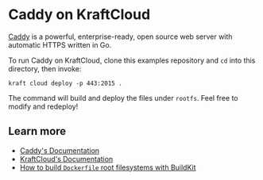 # Caddy on KraftCloud

[Caddy](https://caddyserver.com/) is a powerful, enterprise-ready, open source web server with automatic HTTPS written in Go.


To run Caddy on KraftCloud, clone this examples repository and `cd` into this directory, then invoke:

```console
kraft cloud deploy -p 443:2015 .
```

The command will build and deploy the files under `rootfs`. Feel free to modify and redeploy!

## Learn more

- [Caddy's Documentation](https://caddyserver.com/docs/)
- [KraftCloud's Documentation](https://docs.kraft.cloud)
- [How to build `Dockerfile` root filesystems with BuildKit](https://unikraft.org/docs/getting-started/integrations/buildkit)

